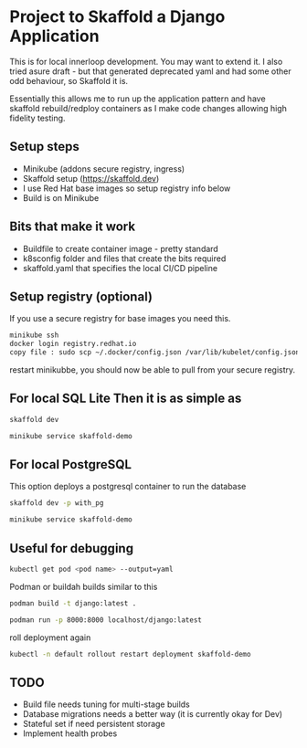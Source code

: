 # Project to Skaffold a Django Application
This is for local innerloop development. You may want to extend it. I also tried asure draft - but that generated deprecated yaml and had some other odd behaviour, so Skaffold it is.

Essentially this allows me to run up the application pattern and have skaffold rebuild/redploy containers as I make code changes allowing high fidelity testing.

## Setup steps
- Minikube (addons secure registry, ingress)
- Skaffold setup (https://skaffold.dev)
- I use Red Hat base images so setup registry info below
- Build is on Minikube

## Bits that make it work
- Buildfile to create container image - pretty standard
- k8sconfig folder and files that create the bits required
- skaffold.yaml that specifies the local CI/CD pipeline

## Setup registry (optional)
If you use a secure registry for base images you need this.
```bash
minikube ssh
docker login registry.redhat.io
copy file : sudo scp ~/.docker/config.json /var/lib/kubelet/config.json 

```
restart minikubbe, you should now be able to pull from your secure registry.

## For local SQL Lite Then it is as simple as
```bash
skaffold dev

minikube service skaffold-demo
```

## For local PostgreSQL
This option deploys a postgresql container to run the database
```bash
skaffold dev -p with_pg

minikube service skaffold-demo
```

## Useful for debugging
```bash
kubectl get pod <pod name> --output=yaml
```

Podman or buildah builds similar to this
```bash
podman build -t django:latest .

podman run -p 8000:8000 localhost/django:latest
```

roll deployment again
```bash
kubectl -n default rollout restart deployment skaffold-demo
```

## TODO
- Build file needs tuning for multi-stage builds
- Database migrations needs a better way (it is currently okay for Dev)
- Stateful set if need persistent storage
- Implement health probes
